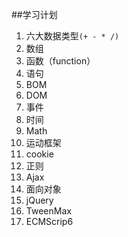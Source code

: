 ##学习计划
1. 六大数据类型`(+ - * /)`
2. 数组
2. 函数（function）
3. 语句
4. BOM
5. DOM
6. 事件
7. 时间
8. Math
9. 运动框架
10. cookie
11. 正则
12. Ajax
13. 面向对象
14. jQuery
15. TweenMax
16. ECMScrip6




